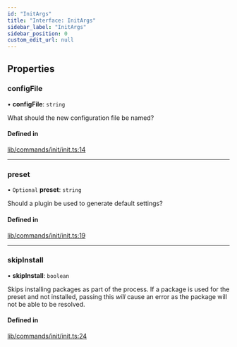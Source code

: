 ```yaml
---
id: "InitArgs"
title: "Interface: InitArgs"
sidebar_label: "InitArgs"
sidebar_position: 0
custom_edit_url: null
---
```


## Properties

### configFile

• **configFile**: `string`

What should the new configuration file be named?

#### Defined in

[lib/commands/init/init.ts:14](https://github.com/agentender/code-rub/blob/main/packages/code-rub/src/lib/commands/init/init.ts#L14)

___

### preset

• `Optional` **preset**: `string`

Should a plugin be used to generate default settings?

#### Defined in

[lib/commands/init/init.ts:19](https://github.com/agentender/code-rub/blob/main/packages/code-rub/src/lib/commands/init/init.ts#L19)

___

### skipInstall

• **skipInstall**: `boolean`

Skips installing packages as part of the process. If a package is used for the preset and not installed, passing this *will* cause an error as the package will not be able to be resolved.

#### Defined in

[lib/commands/init/init.ts:24](https://github.com/agentender/code-rub/blob/main/packages/code-rub/src/lib/commands/init/init.ts#L24)
